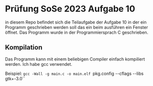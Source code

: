 # Prüfung SoSe 2023 Aufgabe 10
in diesem Repo befindet sich die Teilaufgabe der Aufgabe 10 in der ein Programm geschrieben werden soll das ein beim ausführen ein Fenster öffnet. Das Programm wurde in der Programmiersprach C geschrieben.

## Kompilation 
Das Programm kann mit einem beliebigen Compiler einfach kompiliert werden. Ich habe gcc verwendet.

Beispiel: `gcc -Wall -g main.c -o main.elf `pkg.config --cflags --libs gtk+-3.0``
